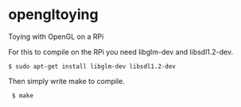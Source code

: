 # opengltoying
Toying with OpenGL on a RPi

For this to compile on the RPi you need libglm-dev and libsdl1.2-dev.

    $ sudo apt-get install libglm-dev libsdl1.2-dev

Then simply write make to compile.

     $ make